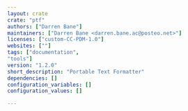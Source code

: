 ```yaml
---
layout: crate
crate: "ptf"
authors: ["Darren Bane"]
maintainers: ["Darren Bane <darren.bane.ac@posteo.net>"]
licenses: ["custom-CC-PDM-1.0"]
websites: [""]
tags: ["documentation",
"tools"]
version: "1.2.0"
short_description: "Portable Text Formatter"
dependencies: []
configuration_variables: []
configuration_values: []

---
```




